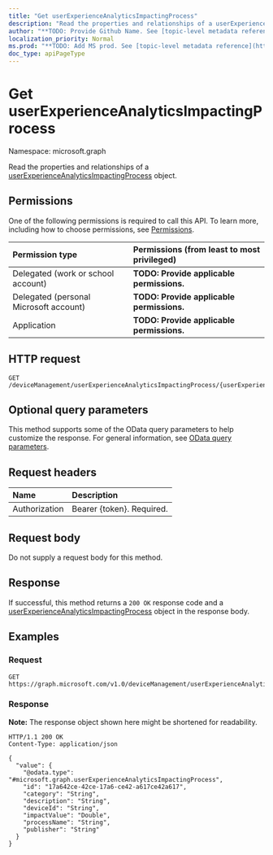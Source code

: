 ```yaml
---
title: "Get userExperienceAnalyticsImpactingProcess"
description: "Read the properties and relationships of a userExperienceAnalyticsImpactingProcess object."
author: "**TODO: Provide Github Name. See [topic-level metadata reference](https://msgo.azurewebsites.net/add/document/guidelines/metadata.html#topic-level-metadata)**"
localization_priority: Normal
ms.prod: "**TODO: Add MS prod. See [topic-level metadata reference](https://msgo.azurewebsites.net/add/document/guidelines/metadata.html#topic-level-metadata)**"
doc_type: apiPageType
---
```


# Get userExperienceAnalyticsImpactingProcess
Namespace: microsoft.graph



Read the properties and relationships of a [userExperienceAnalyticsImpactingProcess](../resources/userexperienceanalyticsimpactingprocess.md) object.

## Permissions
One of the following permissions is required to call this API. To learn more, including how to choose permissions, see [Permissions](/graph/permissions-reference).

|Permission type|Permissions (from least to most privileged)|
|:---|:---|
|Delegated (work or school account)|**TODO: Provide applicable permissions.**|
|Delegated (personal Microsoft account)|**TODO: Provide applicable permissions.**|
|Application|**TODO: Provide applicable permissions.**|

## HTTP request

<!-- {
  "blockType": "ignored"
}
-->
``` http
GET /deviceManagement/userExperienceAnalyticsImpactingProcess/{userExperienceAnalyticsImpactingProcessId}
```

## Optional query parameters
This method supports some of the OData query parameters to help customize the response. For general information, see [OData query parameters](/graph/query-parameters).

## Request headers
|Name|Description|
|:---|:---|
|Authorization|Bearer {token}. Required.|

## Request body
Do not supply a request body for this method.

## Response

If successful, this method returns a `200 OK` response code and a [userExperienceAnalyticsImpactingProcess](../resources/userexperienceanalyticsimpactingprocess.md) object in the response body.

## Examples

### Request
<!-- {
  "blockType": "request",
  "name": "get_userexperienceanalyticsimpactingprocess"
}
-->
``` http
GET https://graph.microsoft.com/v1.0/deviceManagement/userExperienceAnalyticsImpactingProcess/{userExperienceAnalyticsImpactingProcessId}
```


### Response
**Note:** The response object shown here might be shortened for readability.
<!-- {
  "blockType": "response",
  "truncated": true,
  "@odata.type": "microsoft.graph.userExperienceAnalyticsImpactingProcess"
}
-->
``` http
HTTP/1.1 200 OK
Content-Type: application/json

{
  "value": {
    "@odata.type": "#microsoft.graph.userExperienceAnalyticsImpactingProcess",
    "id": "17a642ce-42ce-17a6-ce42-a617ce42a617",
    "category": "String",
    "description": "String",
    "deviceId": "String",
    "impactValue": "Double",
    "processName": "String",
    "publisher": "String"
  }
}
```

